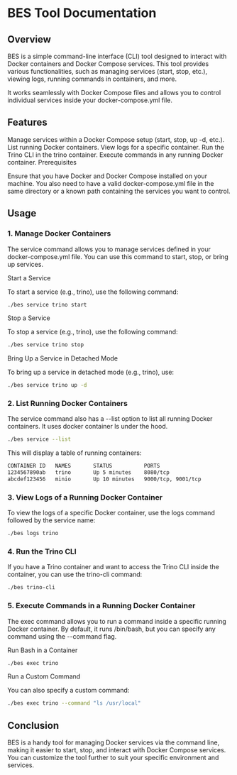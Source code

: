 # BES Tool Documentation

## Overview

BES is a simple command-line interface (CLI) tool designed to interact with Docker containers and Docker Compose services. This tool provides various functionalities, such as managing services (start, stop, etc.), viewing logs, running commands in containers, and more.

It works seamlessly with Docker Compose files and allows you to control individual services inside your docker-compose.yml file.

## Features

Manage services within a Docker Compose setup (start, stop, up -d, etc.).
List running Docker containers.
View logs for a specific container.
Run the Trino CLI in the trino container.
Execute commands in any running Docker container.
Prerequisites

Ensure that you have Docker and Docker Compose installed on your machine. You also need to have a valid docker-compose.yml file in the same directory or a known path containing the services you want to control.

## Usage

### 1. Manage Docker Containers
The service command allows you to manage services defined in your docker-compose.yml file. You can use this command to start, stop, or bring up services.

Start a Service

To start a service (e.g., trino), use the following command:

```bash
./bes service trino start
```

Stop a Service

To stop a service (e.g., trino), use the following command:

```bash
./bes service trino stop
```

Bring Up a Service in Detached Mode

To bring up a service in detached mode (e.g., trino), use:

```bash
./bes service trino up -d
```
### 2. List Running Docker Containers
The service command also has a --list option to list all running Docker containers. It uses docker container ls under the hood.

```bash
./bes service --list
```
This will display a table of running containers:

```bash
CONTAINER ID   NAMES       STATUS          PORTS
1234567890ab   trino       Up 5 minutes    8080/tcp
abcdef123456   minio       Up 10 minutes   9000/tcp, 9001/tcp
```
### 3. View Logs of a Running Docker Container
To view the logs of a specific Docker container, use the logs command followed by the service name:

```bash
./bes logs trino
```

### 4. Run the Trino CLI
If you have a Trino container and want to access the Trino CLI inside the container, you can use the trino-cli command:

```bash
./bes trino-cli
```

### 5. Execute Commands in a Running Docker Container
The exec command allows you to run a command inside a specific running Docker container. By default, it runs /bin/bash, but you can specify any command using the --command flag.

Run Bash in a Container

```bash
./bes exec trino
```
Run a Custom Command

You can also specify a custom command:

```bash
./bes exec trino --command "ls /usr/local"
```

## Conclusion

BES is a handy tool for managing Docker services via the command line, making it easier to start, stop, and interact with Docker Compose services. You can customize the tool further to suit your specific environment and services.
